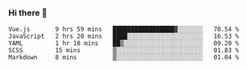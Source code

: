 ### Hi there 👋

<!--
**xin-code/Xin-code** is a ✨ _special_ ✨ repository because its `README.md` (this file) appears on your GitHub profile.

Here are some ideas to get you started:
<!--START_SECTION:waka-->
```text
Vue.js       9 hrs 59 mins   █████████████████▓░░░░░░░   70.54 % 
JavaScript   2 hrs 20 mins   ████░░░░░░░░░░░░░░░░░░░░░   16.53 % 
YAML         1 hr 18 mins    ██▒░░░░░░░░░░░░░░░░░░░░░░   09.20 % 
SCSS         15 mins         ▒░░░░░░░░░░░░░░░░░░░░░░░░   01.83 % 
Markdown     8 mins          ▒░░░░░░░░░░░░░░░░░░░░░░░░   01.04 % 
```
<!--END_SECTION:waka-->
